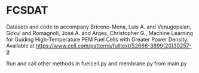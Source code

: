 # FCSDAT
Datasets and code to accompany Briceno-Mena, Luis A. and Venugopalan, Gokul and Romagnoli, José A. and Arges, Christopher G., Machine Learning for Guiding High-Temperature PEM Fuel Cells with Greater Power Density. Available at https://www.cell.com/patterns/fulltext/S2666-3899(20)30257-9

Run and call other methods in fuelcell.py and membrane.py from main.py


